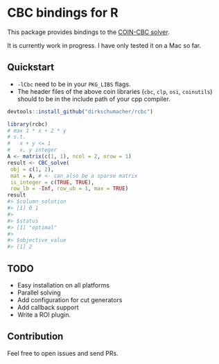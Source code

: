 
<!-- README.md is generated from README.Rmd. Please edit that file -->
CBC bindings for R
==================

This package provides bindings to the [COIN-CBC solver](https://projects.coin-or.org/Cbc).

It is currently work in progress. I have only tested it on a Mac so far.

Quickstart
----------

-   `-lCbc` need to be in your `PKG_LIBS` flags.
-   The header files of the above coin libraries (`cbc`, `clp`, `osi`, `coinutils`) should to be in the include path of your cpp compiler.

``` r
devtools::install_github("dirkschumacher/rcbc")
```

``` r
library(rcbc)
# max 1 * x + 2 * y
# s.t.
#   x + y <= 1
#   x, y integer
A <- matrix(c(1, 1), ncol = 2, nrow = 1)
result <- CBC_solve(
 obj = c(1, 2),
 mat = A, # <- can also be a sparse matrix
 is_integer = c(TRUE, TRUE),
 row_lb = -Inf, row_ub = 1, max = TRUE)
result
#> $column_solution
#> [1] 0 1
#> 
#> $status
#> [1] "optimal"
#> 
#> $objective_value
#> [1] 2
```

TODO
----

-   Easy installation on all platforms
-   Parallel solving
-   Add configuration for cut generators
-   Add callback support
-   Write a ROI plugin.

Contribution
------------

Feel free to open issues and send PRs.
